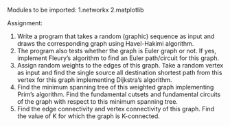 Modules to be imported:
1.networkx
2.matplotlib

Assignment:
1. Write a program that takes a random (graphic) sequence as input and draws the
corresponding graph using Havel-Hakimi algorithm.
2. The program also tests whether the graph is Euler graph or not. If yes, implement
Fleury’s algorithm to find an Euler path/circuit for this graph.
3. Assign random weights to the edges of this graph. Take a random vertex as input and find
the single source all destination shortest path from this vertex for this graph
implementing Dijkstra’s algorithm.
4. Find the minimum spanning tree of this weighted graph implementing Prim’s
algorithm. Find the fundamental cutsets and fundamental circuits of the graph with
respect to this minimum spanning tree.
5. Find the edge connectivity and vertex connectivity of this graph. Find the value of K for
which the graph is K-connected.
